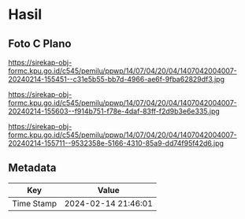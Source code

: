 # Hasil

## Foto C Plano

https://sirekap-obj-formc.kpu.go.id/c545/pemilu/ppwp/14/07/04/20/04/1407042004007-20240214-155451--c31e5b55-bb7d-4966-ae6f-9fba62829df3.jpg

https://sirekap-obj-formc.kpu.go.id/c545/pemilu/ppwp/14/07/04/20/04/1407042004007-20240214-155603--f914b751-f78e-4daf-83ff-f2d9b3e6e335.jpg

https://sirekap-obj-formc.kpu.go.id/c545/pemilu/ppwp/14/07/04/20/04/1407042004007-20240214-155711--9532358e-5166-4310-85a9-dd74f95f42d6.jpg


## Metadata

| Key        | Value               |
| ---------- | ------------------- |
| Time Stamp | 2024-02-14 21:46:01 |



